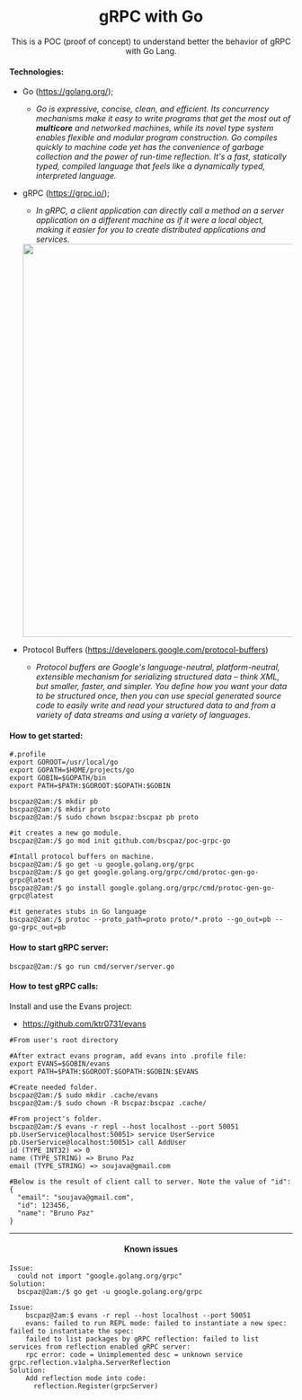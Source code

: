 <h1 align="center">gRPC with Go</h1>
<p align="center">This is a POC (proof of concept) to understand better the behavior of gRPC with Go Lang.</p>


#### Technologies:

* Go (https://golang.org/);
  * _Go is expressive, concise, clean, and efficient. Its concurrency mechanisms make it easy to write programs that get the most out of **multicore** and networked machines, while its novel type system enables flexible and modular program construction. Go compiles quickly to machine code yet has the convenience of garbage collection and the power of run-time reflection. It's a fast, statically typed, compiled language that feels like a dynamically typed, interpreted language._


* gRPC (https://grpc.io/);
  * _In gRPC, a client application can directly call a method on a server application on a different machine as if it were a local object, making it easier for you to create distributed applications and services._
  <img src="https://user-images.githubusercontent.com/9732874/142060820-6dac8f12-1b1e-4c53-9e30-d3f856004557.png" width="700" align="center"/>

* Protocol Buffers (https://developers.google.com/protocol-buffers)
  * _Protocol buffers are Google's language-neutral, platform-neutral, extensible mechanism for serializing structured data – think XML, but smaller, faster, and simpler. You define how you want your data to be structured once, then you can use special generated source code to easily write and read your structured data to and from a variety of data streams and using a variety of languages._

#### How to get started:

```console
#.profile
export GOROOT=/usr/local/go
export GOPATH=$HOME/projects/go
export GOBIN=$GOPATH/bin
export PATH=$PATH:$GOROOT:$GOPATH:$GOBIN
```

```console
bscpaz@2am:/$ mkdir pb
bscpaz@2am:/$ mkdir proto 
bscpaz@2am:/$ sudo chown bscpaz:bscpaz pb proto

#it creates a new go module.
bscpaz@2am:/$ go mod init github.com/bscpaz/poc-grpc-go

#Intall protocol buffers on machine.
bscpaz@2am:/$ go get -u google.golang.org/grpc
bscpaz@2am:/$ go get google.golang.org/grpc/cmd/protoc-gen-go-grpc@latest
bscpaz@2am:/$ go install google.golang.org/grpc/cmd/protoc-gen-go-grpc@latest

#it generates stubs in Go language
bscpaz@2am:/$ protoc --proto_path=proto proto/*.proto --go_out=pb --go-grpc_out=pb
```

#### How to start gRPC server:

```console
bscpaz@2am:/$ go run cmd/server/server.go
```

#### How to test gRPC calls:
Install and use the Evans project:

* https://github.com/ktr0731/evans

```console
#From user's root directory

#After extract evans program, add evans into .profile file:
export EVANS=$GOBIN/evans
export PATH=$PATH:$GOROOT:$GOPATH:$GOBIN:$EVANS

#Create needed folder.
bscpaz@2am:/$ sudo mkdir .cache/evans
bscpaz@2am:/$ sudo chown -R bscpaz:bscpaz .cache/

#From project's folder.
bscpaz@2am:/$ evans -r repl --host localhost --port 50051
pb.UserService@localhost:50051> service UserService
pb.UserService@localhost:50051> call AddUser
id (TYPE_INT32) => 0
name (TYPE_STRING) => Bruno Paz
email (TYPE_STRING) => soujava@gmail.com

#Below is the result of client call to server. Note the value of "id":
{
  "email": "soujava@gmail.com",
  "id": 123456,
  "name": "Bruno Paz"
}
```


<hr>
<h4 align="center">Known issues</h4>

```console
Issue:
  could not import "google.golang.org/grpc"
Solution:
  bscpaz@2am:/$ go get -u google.golang.org/grpc
``` 
```console
Issue:
    bscpaz@2am:$ evans -r repl --host localhost --port 50051
    evans: failed to run REPL mode: failed to instantiate a new spec: failed to instantiate the spec: 
    failed to list packages by gRPC reflection: failed to list services from reflection enabled gRPC server: 
    rpc error: code = Unimplemented desc = unknown service grpc.reflection.v1alpha.ServerReflection
Solution:
    Add reflection mode into code: 
      reflection.Register(grpcServer)
``` 
